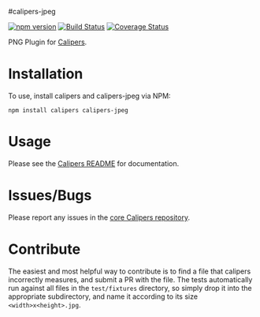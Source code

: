 #calipers-jpeg

[![npm version](https://badge.fury.io/js/calipers-jpeg.svg)](http://badge.fury.io/js/calipers-jpeg) [![Build Status](https://travis-ci.org/calipersjs/calipers-jpeg.svg?branch=master)](https://travis-ci.org/calipersjs/calipers-jpeg) [![Coverage Status](https://coveralls.io/repos/calipersjs/calipers-jpeg/badge.svg)](https://coveralls.io/r/calipersjs/calipers-jpeg)

PNG Plugin for [Calipers](https://github.com/calipersjs/calipers).

# Installation

To use, install calipers and calipers-jpeg via NPM:

```
npm install calipers calipers-jpeg
```

# Usage

Please see the [Calipers README](https://github.com/calipersjs/calipers) for documentation.

# Issues/Bugs

Please report any issues in the [core Calipers repository](https://github.com/calipersjs/calipers/issues).

# Contribute

The easiest and most helpful way to contribute is to find a file that calipers incorrectly measures, and submit a PR with the file. The tests automatically run against all files in the `test/fixtures` directory, so simply drop it into the appropriate subdirectory, and name it according to its size `<width>x<height>.jpg`.
